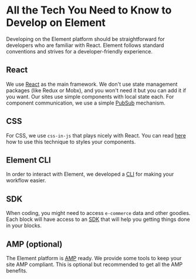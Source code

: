 # All the Tech You Need to Know to Develop on Element

Developing on the Element platform should be straightforward for developers who are familiar with React. Element follows standard conventions and strives for a developer-friendly experience.

## React

We use [React](https://reactjs.org/) as the main framework. We don't use state management packages (like Redux or Mobx), and 
you won't need it but you can add it if you want. Our sites use simple components with local state each. For component communication, we use a simple 
[PubSub](/how-to/communicate-between-blocks/README.md) mechanism.

## CSS

For CSS, we use `css-in-js` that plays nicely with React. You can read [here](../../how-to/style-a-block-with-aphrodite/README.md) how to use
this technique to styles your components.

## Element CLI

In order to interact with Element, we developed a [CLI](../../how-to/env-setup) for making your workflow easier.

## SDK

When coding, you might need to access `e-commerce` data and other goodies. Each block will have access to an [SDK](../../references/sdk) that will help you 
getting things done in your blocks.

## AMP (optional)

The Element platform is [AMP](https://amp.dev/documentation/) ready. We provide some tools to keep your site AMP compliant. This is optional but recommended
to get all the AMP benefits.
